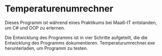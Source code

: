 # Temperaturenumrechner
Dieses Programm ist während eines Praktikums bei Maaß-IT entstanden, um C# und OOP zu erlernen.

Die Entwicklung des Programms ist in vier Schritte aufgeteilt, die die Entwicklung des Programms dokumentieren.
Temperaturumrechner.exe herunterladen, um Programm zu testen.
